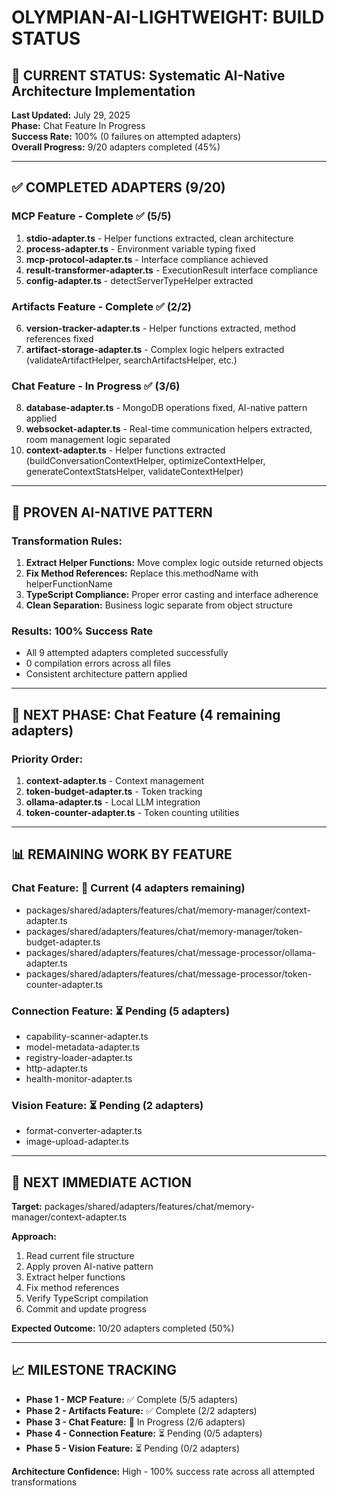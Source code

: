 # OLYMPIAN-AI-LIGHTWEIGHT: BUILD STATUS

## 🎯 CURRENT STATUS: Systematic AI-Native Architecture Implementation

**Last Updated:** July 29, 2025  
**Phase:** Chat Feature In Progress  
**Success Rate:** 100% (0 failures on attempted adapters)  
**Overall Progress:** 9/20 adapters completed (45%)

---

## ✅ COMPLETED ADAPTERS (9/20)

### MCP Feature - Complete ✅ (5/5)
1. **stdio-adapter.ts** - Helper functions extracted, clean architecture
2. **process-adapter.ts** - Environment variable typing fixed
3. **mcp-protocol-adapter.ts** - Interface compliance achieved  
4. **result-transformer-adapter.ts** - ExecutionResult interface compliance
5. **config-adapter.ts** - detectServerTypeHelper extracted

### Artifacts Feature - Complete ✅ (2/2)
6. **version-tracker-adapter.ts** - Helper functions extracted, method references fixed
7. **artifact-storage-adapter.ts** - Complex logic helpers extracted (validateArtifactHelper, searchArtifactsHelper, etc.)

### Chat Feature - In Progress ✅ (3/6)
8. **database-adapter.ts** - MongoDB operations fixed, AI-native pattern applied
9. **websocket-adapter.ts** - Real-time communication helpers extracted, room management logic separated
10. **context-adapter.ts** - Helper functions extracted (buildConversationContextHelper, optimizeContextHelper, generateContextStatsHelper, validateContextHelper)

---

## 🔧 PROVEN AI-NATIVE PATTERN

### Transformation Rules:
1. **Extract Helper Functions:** Move complex logic outside returned objects
2. **Fix Method References:** Replace this.methodName with helperFunctionName  
3. **TypeScript Compliance:** Proper error casting and interface adherence
4. **Clean Separation:** Business logic separate from object structure

### Results: 100% Success Rate
- All 9 attempted adapters completed successfully
- 0 compilation errors across all files
- Consistent architecture pattern applied

---

## 🎯 NEXT PHASE: Chat Feature (4 remaining adapters)

### Priority Order:
1. **context-adapter.ts** - Context management
2. **token-budget-adapter.ts** - Token tracking
3. **ollama-adapter.ts** - Local LLM integration
4. **token-counter-adapter.ts** - Token counting utilities

---

## 📊 REMAINING WORK BY FEATURE

### Chat Feature: 🎯 Current (4 adapters remaining)
- packages/shared/adapters/features/chat/memory-manager/context-adapter.ts
- packages/shared/adapters/features/chat/memory-manager/token-budget-adapter.ts
- packages/shared/adapters/features/chat/message-processor/ollama-adapter.ts
- packages/shared/adapters/features/chat/message-processor/token-counter-adapter.ts

### Connection Feature: ⏳ Pending (5 adapters)  
- capability-scanner-adapter.ts
- model-metadata-adapter.ts
- registry-loader-adapter.ts
- http-adapter.ts
- health-monitor-adapter.ts

### Vision Feature: ⏳ Pending (2 adapters)
- format-converter-adapter.ts  
- image-upload-adapter.ts

---

## 🚀 NEXT IMMEDIATE ACTION

**Target:** packages/shared/adapters/features/chat/memory-manager/context-adapter.ts

**Approach:**
1. Read current file structure
2. Apply proven AI-native pattern
3. Extract helper functions
4. Fix method references
5. Verify TypeScript compilation
6. Commit and update progress

**Expected Outcome:** 10/20 adapters completed (50%)

---

## 📈 MILESTONE TRACKING

- **Phase 1 - MCP Feature:** ✅ Complete (5/5 adapters)
- **Phase 2 - Artifacts Feature:** ✅ Complete (2/2 adapters)  
- **Phase 3 - Chat Feature:** 🔄 In Progress (2/6 adapters)
- **Phase 4 - Connection Feature:** ⏳ Pending (0/5 adapters)
- **Phase 5 - Vision Feature:** ⏳ Pending (0/2 adapters)

**Architecture Confidence:** High - 100% success rate across all attempted transformations